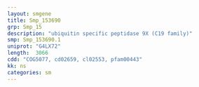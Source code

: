 ```yaml
---
layout: smgene
title: Smp_153690
grp: Smp_15
description: "ubiquitin specific peptidase 9X (C19 family)"
smp: Smp_153690.1
uniprot: "G4LX72"
length:  3066
cdd: "COG5077, cd02659, cl02553, pfam00443"
kk: ns
categories: sm
---
```

